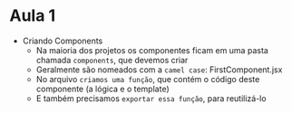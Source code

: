 # Aula 1

- Criando Components
  - Na maioria dos projetos os componentes ficam em uma pasta chamada `components`, que devemos criar
  - Geralmente são nomeados com a `camel case`: FirstComponent.jsx
  - No arquivo `criamos uma função`, que contém o código deste componente (a lógica e o template)
  - E também precisamos `exportar essa função`, para reutilizá-lo
